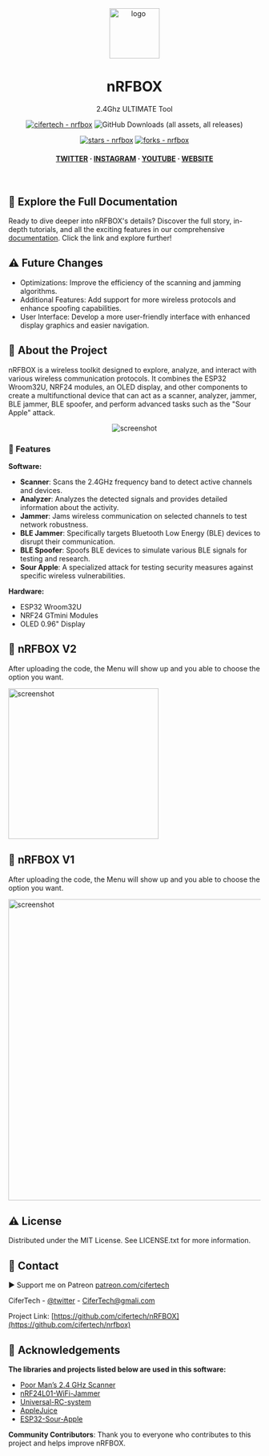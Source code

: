 <div align="center">

  <img src="https://user-images.githubusercontent.com/62047147/195847997-97553030-3b79-4643-9f2c-1f04bba6b989.png" alt="logo" width="100" height="auto" />
  <h1>nRFBOX</h1>
  
  <p>
    2.4Ghz ULTIMATE Tool
  </p>
  
  
<!-- Badges -->

<a href="https://github.com/cifertech/nrfbox" title="Go to GitHub repo"><img src="https://img.shields.io/static/v1?label=cifertech&message=nrfbox&color=purple&logo=github" alt="cifertech - nrfbox"></a>
![GitHub Downloads (all assets, all releases)](https://img.shields.io/github/downloads/cifertech/nrfbox/total)

<a href="https://github.com/cifertech/nrfbox"><img src="https://img.shields.io/github/stars/cifertech/nrfbox?style=social" alt="stars - nrfbox"></a>
<a href="https://github.com/cifertech/nrfbox"><img src="https://img.shields.io/github/forks/cifertech/nrfbox?style=social" alt="forks - nrfbox"></a>

   
<h4>
    <a href="https://twitter.com/techcifer">TWITTER</a>
  <span> · </span>
    <a href="https://www.instagram.com/cifertech/">INSTAGRAM</a>
  <span> · </span>
    <a href="https://www.youtube.com/@techcifer">YOUTUBE</a>
  <span> · </span>
    <a href="https://cifertech.net/">WEBSITE</a>
  </h4>
</div>

<br />



## 📖 Explore the Full Documentation

Ready to dive deeper into nRFBOX's details? Discover the full story, in-depth tutorials, and all the exciting features in our comprehensive [documentation](https://cifertech.net/daeva-your-subghz-replay-attack-gadget-for-rf-hacking/). Click the link and explore further!
  

## ⚠ Future Changes
- Optimizations: Improve the efficiency of the scanning and jamming algorithms.
- Additional Features: Add support for more wireless protocols and enhance spoofing capabilities.
- User Interface: Develop a more user-friendly interface with enhanced display graphics and easier navigation.
  

<!-- About the Project -->
## :star2: About the Project
nRFBOX is a wireless toolkit designed to explore, analyze, and interact with various wireless communication protocols. It combines the ESP32 Wroom32U, NRF24 modules, an OLED display, and other components to create a multifunctional device that can act as a scanner, analyzer, jammer, BLE jammer, BLE spoofer, and perform advanced tasks such as the "Sour Apple" attack.



<div align="center"> 
  <img src="" alt="screenshot" width="Auto" height="Auto" />
</div>



<!-- Features -->
### 🎯 Features

**Software:**
- **Scanner**: Scans the 2.4GHz frequency band to detect active channels and devices.
- **Analyzer**: Analyzes the detected signals and provides detailed information about the activity.
- **Jammer**: Jams wireless communication on selected channels to test network robustness.
- **BLE Jammer**: Specifically targets Bluetooth Low Energy (BLE) devices to disrupt their communication.
- **BLE Spoofer**: Spoofs BLE devices to simulate various BLE signals for testing and research.
- **Sour Apple**: A specialized attack for testing security measures against specific wireless vulnerabilities. 

**Hardware:**
- ESP32 Wroom32U
- NRF24 GTmini Modules
- OLED 0.96" Display

<!-- nRFBOX V2 -->
## :eyes: nRFBOX V2

After uploading the code, the Menu will show up and you able to choose the option you want.

<img src="https://user-images.githubusercontent.com/62047147/206902220-c793003a-2a08-4eb2-8154-6182c203cf49.jpg" alt="screenshot" width="300" height="auto" />

   
<!-- nRFBOX V1 -->
## :eyes: nRFBOX V1

After uploading the code, the Menu will show up and you able to choose the option you want.

<img src="https://github.com/user-attachments/assets/b121fe84-c789-409a-85f5-21f6d5854347" alt="screenshot" width="600" height="auto" />


<!-- License -->
## :warning: License

Distributed under the MIT License. See LICENSE.txt for more information.


<!-- Contact -->
## :handshake: Contact

▶ Support me on Patreon [patreon.com/cifertech](https://www.patreon.com/cifertech)

CiferTech - [@twitter](https://twitter.com/techcifer) - CiferTech@gmali.com

Project Link: [https://github.com/cifertech/nRFBOX](https://github.com/cifertech/nrfbox)

<!-- Acknowledgments -->
## :gem: Acknowledgements 

**The libraries and projects listed below are used in this software:**
 - [Poor Man’s 2.4 GHz Scanner](https://forum.arduino.cc/t/poor-mans-2-4-ghz-scanner/54846)
 - [nRF24L01-WiFi-Jammer](https://github.com/hugorezende/nRF24L01-WiFi-Jammer)
 - [Universal-RC-system](https://github.com/alexbeliaev/Universal-RC-system/tree/master)
 - [AppleJuice](https://github.com/ECTO-1A/AppleJuice)
 - [ESP32-Sour-Apple](https://github.com/RapierXbox/ESP32-Sour-Apple)

**Community Contributors**: Thank you to everyone who contributes to this project and helps improve nRFBOX.

